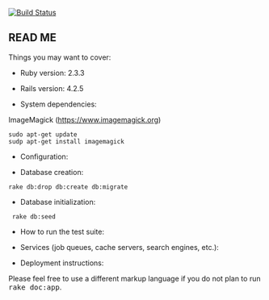 [![Build Status](https://travis-ci.org/willianhy/escamboapp.svg?branch=master)](https://travis-ci.org/willianhy/escamboapp)

## READ ME

Things you may want to cover:

* Ruby version: 2.3.3

* Rails version: 4.2.5

* System dependencies:

ImageMagick (https://www.imagemagick.org)

```
sudo apt-get update
sudp apt-get install imagemagick
```

* Configuration:

* Database creation:

```
rake db:drop db:create db:migrate
```

* Database initialization:

```
 rake db:seed
```

* How to run the test suite:

* Services (job queues, cache servers, search engines, etc.):

* Deployment instructions:


Please feel free to use a different markup language if you do not plan to run
<tt>rake doc:app</tt>.
